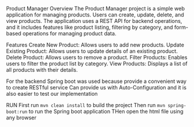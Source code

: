 

Product Manager
Overview
The Product Manager project is a simple web application for managing products. Users can create, update, delete, and view products. The application uses a REST API for backend operations, and it includes features like product listing, filtering by category, and form-based operations for managing product data.

Features
Create New Product: Allows users to add new products.
Update Existing Product: Allows users to update details of an existing product.
Delete Product: Allows users to remove a product.
Filter Products: Enables users to filter the product list by category.
View Products: Displays a list of all products with their details.

For the backend Spring boot was used because provide a convenient way to create RESTful service 
Can provide us with Auto-Configuration and it is also easier to test our implementation 

RUN
First run ```mvn clean install``` to build the project
Then run ```mvn spring-boot:run``` to run the Spring boot application
THen open the html file using any browser